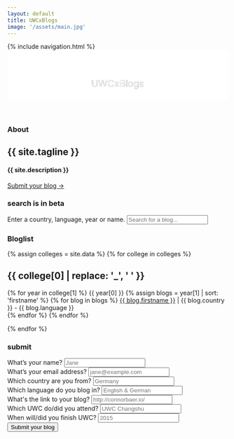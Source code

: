 ```yaml
---
layout: default
title: UWCxBlogs
image: '/assets/main.jpg'
---
```

<nav>
  {% include navigation.html %}
</nav>
<header>
  <div class="header" style="background-image: url('{{ site.baseurl }}{{ page.image }}')">
    <svg class="header-large" viewBox="0 0 330 75">
      <defs>
        <g id="text-large">
          <text class="header-text" text-anchor="middle" x="165" y="55">UWCxBlogs</text>
        </g>
        <mask id="mask-large" x="0" y="0" width="450" height="75">
          <rect x="0" y="0" width="450" height="75" fill="#fff"/>
          <use xlink:href="#text-large" />
        </mask>
      </defs>
      <rect x="0" y="0" width="450" height="75" mask="url(#mask-large)" fill="white" fill-opacity="1"/>
      <use xlink:href="#text-large" mask="url(#mask-large)" />
    </svg>
  </div>
</header>

<section id="about" class="section ctnr-golden">
  <h3>About</h3>
  <h1>{{ site.tagline }}</h1>
  <h4>{{ site.description }}</h4>
  <a class="link-large" href="/#submit">Submit your blog →</a>
</section>

<section id="bloglist" class="section ctnr-golden">
<label for="js-search"><h3 class="section-beta">search is in beta</h3> Enter a country, language, year or name.</label>
<input id="js-search" class="section-search" placeholder="Search for a blog..." />
<h3>Bloglist</h3>  
{% assign colleges = site.data %}
{% for college in colleges %}
<div class="section-blogs">
  <h1>{{ college[0] | replace: '_', ' ' }}</h1>
  <p class="section-columns">
  {% for year in college[1] %}
    <span class="js-list" id="{{ college[0] }}-{{ year[0] }}">
      <span class="h2">{{ year[0] }}</span>
      <span class="list">
        {% assign blogs = year[1] | sort: 'firstname' %}
        {% for blog in blogs  %}
          <span data-year="{{ blog.year }}" class="section-blog"><a href="http://{{ blog.link }}" target="_blank" class="link"><span class="name">{{ blog.firstname }}</span></a> | <span class="country">{{ blog.country }}</span> - <span class="language">{{ blog.language }}</span></span><br>
        {% endfor %}
      </span>
    </span>
  {% endfor %}
  </p>
</div>
{% endfor %}

</section>

<section class="section ctnr-golden">
  <h3 id="submit">submit</h3>
  <form action="//formspree.io/submission@uwcblogs.com" method="POST">
    <div class="section-inputs">
      <div class="section-input">
        <label for="name">What’s your name?</label>
        <input type="text" name="name" placeholder="Jane" required="true">
      </div>
      <div class="section-input">
        <label for="_replyto">What’s your email address?</label>
        <input type="email" name="_replyto" placeholder="jane@example.com" required="true">
      </div>
      <div class="section-input">
        <label for="country">Which country are you from?</label>
        <input type="text" name="country" placeholder="Germany" required="true">
      </div>
      <div class="section-input">
        <label for="language">Which language do you blog in?</label>
        <input type="text" name="language" placeholder="English & German" required="true">
      </div>
      <div class="section-input">
        <label for="link">What's the link to your blog?</label>
        <input type="url" name="link" placeholder="http://connorbaer.io/" required="true">
      </div>
      <div class="section-input">
        <label for="college">Which UWC do/did you attend?</label>
        <input type="text" name="college" placeholder="UWC Changshu" required="true">
      </div>
      <div class="section-input">
        <label for="year">When will/did you finish UWC?</label>
        <input type="text" name="year" placeholder="2015" required="true">
      </div>
    </div>
    <input type="hidden" name="_subject" value="Someone submitted a blog." />
    <input type="hidden" name="_next" value="//uwcblogs.com/success/" />
    <input type="text" name="_gotcha" style="display:none" />
    <button class="button" type="submit">Submit your blog</button>
  </form>
</section>
